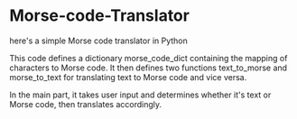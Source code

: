 # Morse-code-Translator
here's a simple Morse code translator in Python

This code defines a dictionary morse_code_dict containing the mapping of characters to Morse code. It then defines two functions text_to_morse and morse_to_text for translating text to Morse code and vice versa. 

In the main part, it takes user input and determines whether it's text or Morse code, then translates accordingly.
